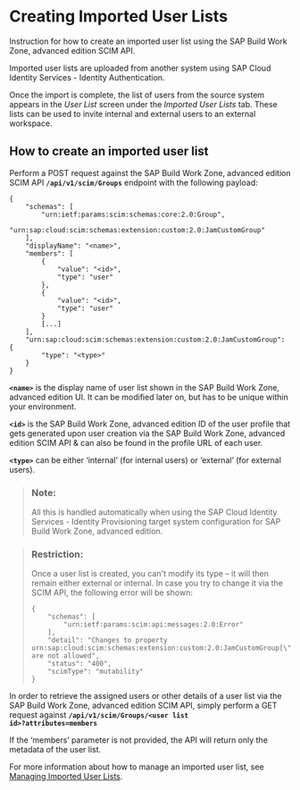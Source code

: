 <!-- loioe7966a5a167f4f539e3fc8b1b8977b5f -->

# Creating Imported User Lists

Instruction for how to create an imported user list using the SAP Build Work Zone, advanced edition SCIM API.



Imported user lists are uploaded from another system using SAP Cloud Identity Services - Identity Authentication.

Once the import is complete, the list of users from the source system appears in the *User List* screen under the *Imported User Lists* tab. These lists can be used to invite internal and external users to an external workspace.



<a name="loioe7966a5a167f4f539e3fc8b1b8977b5f__section_wnq_1wp_stb"/>

## How to create an imported user list

Perform a POST request against the SAP Build Work Zone, advanced edition SCIM API **`/api/v1/scim/Groups`** endpoint with the following payload:

```
{
    "schemas": [
        "urn:ietf:params:scim:schemas:core:2.0:Group",
        "urn:sap:cloud:scim:schemas:extension:custom:2.0:JamCustomGroup"
    ],
    "displayName": "<name>",
    "members": [
        {
            "value": "<id>",
            "type": "user"
        },
        {
            "value": "<id>",
            "type": "user"
        }
        [...]
    ],
    "urn:sap:cloud:scim:schemas:extension:custom:2.0:JamCustomGroup": {
        "type": "<type>"
    }
}

```

<code><b>&lt;name&gt;</b></code> is the display name of user list shown in the SAP Build Work Zone, advanced edition UI. It can be modified later on, but has to be unique within your environment.

<code><b>&lt;id&gt;</b></code> is the SAP Build Work Zone, advanced edition ID of the user profile that gets generated upon user creation via the SAP Build Work Zone, advanced edition SCIM API & can also be found in the profile URL of each user.

<code><b>&lt;type&gt;</b></code> can be either ‘internal’ \(for internal users\) or ‘external’ \(for external users\).

> ### Note:  
> All this is handled automatically when using the SAP Cloud Identity Services - Identity Provisioning target system configuration for SAP Build Work Zone, advanced edition.

> ### Restriction:  
> Once a user list is created, you can't modify its type – it will then remain either external or internal. In case you try to change it via the SCIM API, the following error will be shown:
> 
> ```
> {
>     "schemas": [
>         "urn:ietf:params:scim:api:messages:2.0:Error"
>     ],
>     "detail": "Changes to property urn:sap:cloud:scim:schemas:extension:custom:2.0:JamCustomGroup[\"type\"] are not allowed",
>     "status": "400",
>     "scimType": "mutability"
> }
> 
> ```

In order to retrieve the assigned users or other details of a user list via the SAP Build Work Zone, advanced edition SCIM API, simply perform a GET request against <code><b>/api/v1/scim/Groups/&lt;user list id&gt;?attributes=members</b></code>

If the ‘members’ parameter is not provided, the API will return only the metadata of the user list.

For more information about how to manage an imported user list, see [Managing Imported User Lists](managing-imported-user-lists-098d889.md).


